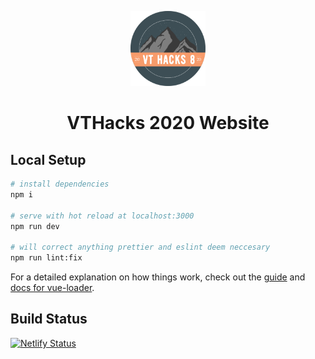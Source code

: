 <p align="center">
  <a href="https://vt-hacks-www.netlify.app/" target="_blank" >
    <img alt="VTHacks" src="./assets/logo.svg" width="120" />
  </a>
</p>
<h1 align="center">
  VTHacks 2020 Website
</h1>

## Local Setup

``` bash
# install dependencies
npm i

# serve with hot reload at localhost:3000
npm run dev

# will correct anything prettier and eslint deem neccesary 
npm run lint:fix
```

For a detailed explanation on how things work, check out the [guide](http://vuejs-templates.github.io/webpack/) and [docs for vue-loader](http://vuejs.github.io/vue-loader).

## Build Status
[![Netlify Status](https://api.netlify.com/api/v1/badges/fe411e08-ef55-4696-98ae-a10d75f36f37/deploy-status)](https://app.netlify.com/sites/vt-hacks-www/deploys)